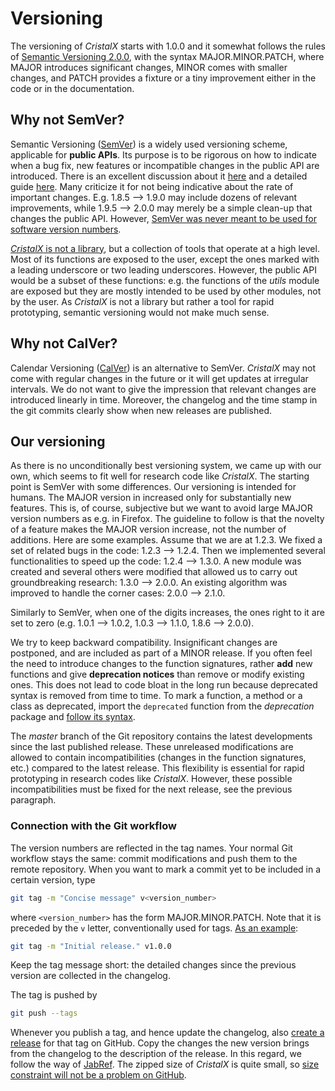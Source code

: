 # Versioning



The versioning of *CristalX* starts with 1.0.0 and it somewhat follows the rules of [Semantic Versioning 2.0.0](https://semver.org/), with the syntax MAJOR.MINOR.PATCH, where MAJOR introduces significant changes, MINOR comes with smaller changes, and PATCH provides a fixture or a tiny improvement either in the code or in the documentation.



## Why not SemVer?

Semantic Versioning ([SemVer](https://semver.org/)) is a widely used versioning scheme, applicable for **public APIs**. Its purpose is to be rigorous on how to indicate when a bug fix, new features or incompatible changes in the public API are introduced. There is an excellent discussion about it [here](https://gist.github.com/jashkenas/cbd2b088e20279ae2c8e) and a detailed guide [here](https://www.jering.tech/articles/semantic-versioning-in-practice). Many criticize it for not being indicative about the rate of important changes. E.g. 1.8.5 --> 1.9.0 may include dozens of relevant improvements, while 1.9.5 --> 2.0.0 may merely be a simple clean-up that changes the public API. However, [SemVer was never meant to be used for software version numbers](https://gist.github.com/jashkenas/cbd2b088e20279ae2c8e#gistcomment-3448638).

[*CristalX* is not a library](design), but a collection of tools that operate at a high level. Most of its functions are exposed to the user, except the ones marked with a leading underscore or two leading underscores. However, the public API would be a subset of these functions: e.g. the functions of the *utils* module are exposed but they are mostly intended to be used by other modules, not by the user. As *CristalX* is not a library but rather a tool for rapid prototyping, semantic versioning would not make much sense.



## Why not CalVer?

Calendar Versioning ([CalVer](https://calver.org/)) is an alternative to SemVer. *CristalX* may not come with regular changes in the future or it will get updates at irregular intervals. We do not want to give the impression that relevant changes are introduced linearly in time. Moreover, the changelog and the time stamp in the git commits clearly show when new releases are published.



## Our versioning

As there is no unconditionally best versioning system, we came up with our own, which seems to fit well for research code like *CristalX*. The starting point is SemVer with some differences. Our versioning is intended for humans. The MAJOR version in increased only for substantially new features. This is, of course, subjective but we want to avoid large MAJOR version numbers as e.g. in Firefox. The guideline to follow is that the novelty of a feature makes the MAJOR version increase, not the number of additions. Here are some examples. Assume that we are at 1.2.3. We fixed a set of related bugs in the code: 1.2.3 --> 1.2.4. Then we implemented several functionalities to speed up the code: 1.2.4 --> 1.3.0. A new module was created and several others were modified that allowed us to carry out groundbreaking research: 1.3.0 --> 2.0.0. An existing algorithm was improved to handle the corner cases: 2.0.0 --> 2.1.0.

Similarly to SemVer, when one of the digits increases, the ones right to it are set to zero (e.g. 1.0.1 --> 1.0.2,  1.0.3 --> 1.1.0,  1.8.6 --> 2.0.0).

We try to keep backward compatibility. Insignificant changes are postponed, and are included as part of a MINOR release. If you often feel the need to introduce changes to the function signatures, rather **add** new functions and give **deprecation notices** than remove or modify existing ones. This does not lead to code bloat in the long run because deprecated syntax is removed from time to time. To mark a function, a method or a class as deprecated, import the `deprecated` function from the *deprecation* package and [follow its syntax](https://deprecation.readthedocs.io/en/latest/index.html#deprecation.deprecated).

The *master* branch of the Git repository contains the latest developments since the last published release. These unreleased modifications are allowed to contain incompatibilities (changes in the function signatures, etc.) compared to the latest release. This flexibility is essential for rapid prototyping in research codes like *CristalX*. However, these possible incompatibilities must be fixed for the next release, see the previous paragraph.



### Connection with the Git workflow

The version numbers are reflected in the tag names. Your normal Git workflow stays the same: commit modifications and push them to the remote repository. When you want to mark a commit yet to be included in a certain version, type

```bash
git tag -m "Concise message" v<version_number>
```

where `<version_number>` has the form MAJOR.MINOR.PATCH. Note that it is preceded by the `v` letter, conventionally used for tags. [As an example](https://github.com/CsatiZoltan/CristalX/tags):

```bash
git tag -m "Initial release." v1.0.0
```

Keep the tag message short: the detailed changes since the previous version are collected in the changelog.

The tag is pushed by

```bash
git push --tags
```

Whenever you publish a tag, and hence update the changelog, also [create a release](https://github.com/CsatiZoltan/CristalX/releases) for that tag on GitHub. Copy the changes the new version brings from the changelog to the description of the release. In this regard, we follow the way of [JabRef](https://github.com/JabRef/jabref/releases). The zipped size of *CristalX* is quite small, so [size constraint will not be a problem on GitHub](https://docs.github.com/en/free-pro-team@latest/github/managing-large-files/distributing-large-binaries).

